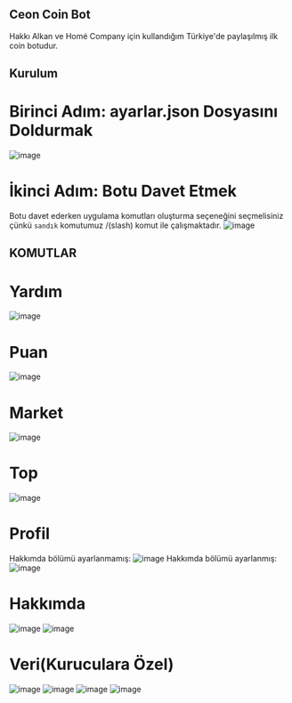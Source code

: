 ## Ceon Coin Bot
Hakkı Alkan ve Homé Company için kullandığım Türkiye'de paylaşılmış ilk coin botudur.

## Kurulum
# Birinci Adım: ayarlar.json Dosyasını Doldurmak
![image](https://user-images.githubusercontent.com/68862382/150835418-26afddfc-9833-4053-b746-e61caaf78441.png)

# İkinci Adım: Botu Davet Etmek
Botu davet ederken uygulama komutları oluşturma seçeneğini seçmelisiniz çünkü `sandık` komutumuz /(slash) komut ile çalışmaktadır.
![image](https://user-images.githubusercontent.com/68862382/150837899-b65b487a-626e-4450-adb0-909f4c382c5e.png)

## KOMUTLAR

# Yardım
![image](https://user-images.githubusercontent.com/68862382/150836182-32bcedbf-6496-493a-afec-5f773d8e92a4.png)

# Puan
![image](https://user-images.githubusercontent.com/68862382/150836244-22e89715-95cb-4a1d-8701-80584ad66677.png)

# Market
![image](https://user-images.githubusercontent.com/68862382/150836309-479a36d3-95f1-4a89-b031-80ea9063071f.png)

# Top
![image](https://user-images.githubusercontent.com/68862382/150836395-35819582-7ce5-4626-ad6b-52c288a002ca.png)

# Profil
Hakkımda bölümü ayarlanmamış: ![image](https://user-images.githubusercontent.com/68862382/150836760-5daf25da-daf6-4153-b4d4-cab878dcda17.png)
Hakkımda bölümü ayarlanmış: ![image](https://user-images.githubusercontent.com/68862382/150836522-f43cff68-e183-45af-aaaa-21724d7f9662.png)

# Hakkımda
![image](https://user-images.githubusercontent.com/68862382/150836572-ebe5a19a-c451-44d8-828d-b878a7a8796f.png)
![image](https://user-images.githubusercontent.com/68862382/150836636-4b46d6b6-bddc-4fe5-9542-32c09097c04f.png)

# Veri(Kuruculara Özel)
![image](https://user-images.githubusercontent.com/68862382/150837064-f0af382a-845e-4212-b82f-277a42f6c61e.png)
![image](https://user-images.githubusercontent.com/68862382/150837347-3532883b-937d-4a59-b337-a8d32b18341f.png)
![image](https://user-images.githubusercontent.com/68862382/150837435-50c2ab03-842c-492c-92de-578cccaff4b7.png)
![image](https://user-images.githubusercontent.com/68862382/150837627-8d59f63e-4b16-459f-8962-df334fb9828f.png)
